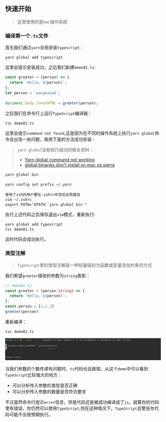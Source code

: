 ## 快速开始
> 这里使用的是`mac`操作系统
### 编译第一个`.ts`文件
首先我们通过`yarn`全局安装`typescript`:  
```text
yarn global add typescript
```
这里会提示安装成功，之后我们新建`demo01.ts`:  
```typescript
const greeter = (person) => {
  return `Hello, ${person}`;
};
let person = 'wangkaiwd';

document.body.innerHTML = greeter(person);
```

之后我们在命令行上运行`TypeScript`编译器： 
```text
tsc demo01.ts
```
这里会提示`command not found`,这是因为在不同的操作系统上执行`yarn global`命令会出现一些问题，我用下面的方法成功安装：  
> `yarn global`没有执行成功的相关资料：  
> * [Yarn global command not working](https://stackoverflow.com/questions/40317578/yarn-global-command-not-working)
> * [global binaries don't install on mac os sierra](https://github.com/yarnpkg/yarn/issues/1321)

```text
yarn global bin

yarn config set prefix ~/.yarn

使用了zsh的用户要在.zshrc中添加全局路径
vim ~/.zshrc
export PATH="$PATH:`yarn global bin`"
```

执行上述代码之后保存退出`vim`模式，重新执行:  
```text
yarn global add typescript
tsc demo01.ts
```
这时代码会成功执行。

### 类型注解
> `TypeScript`里的类型注解是一种轻量级的为函数或变量添加约束的方式

我们希望`greeter`接收的参数为`string`类型：  
```typescript
// demo02.ts
const greeter = (person:string) => {
  return `Hello, ${person}`;
};
const person = [1,2,3]
greeter(person)
```
重新编译：  
```text
tsc demo02.ts
```
![typeError](./screenshots/typeError.png)

当我们参数的个数传递有问题时，`ts`代码也会报错。从这个`demo`中可以看到`TypeScript`比较强大的地方：  
* 可以分析传入参数的类型是否正确
* 可以分析传入参数的数量是否符合要求

不过虽然命令行提示`error`信息，但是代码还是被成功编译成了`js`。就算你的代码里有错误，你仍然可以使用`TypeScript`,但在这种情况下，`TypeScript`会警告你代码可能不会按预期执行。

